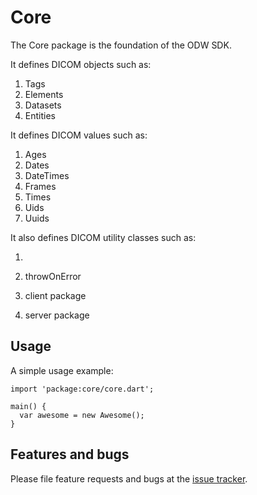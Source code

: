 # Core

The Core package is the foundation of the ODW SDK.

It defines DICOM objects such as:

1. Tags
2. Elements
3. Datasets
4. Entities

It defines DICOM values such as:

1. Ages
2. Dates
3. DateTimes
4. Frames
5. Times
5. Uids
6. Uuids

It also defines DICOM utility classes such as:

1.

3. throwOnError
4. client package
5. server package

## Usage

A simple usage example:

    import 'package:core/core.dart';

    main() {
      var awesome = new Awesome();
    }

## Features and bugs

Please file feature requests and bugs at the [issue tracker][tracker].

[tracker]: https://github.com/OpenDICOMweb/sdk/issues
